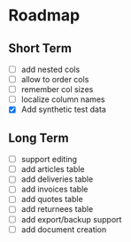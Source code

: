 # Roadmap
## Short Term
- [ ] add nested cols
- [ ] allow to order cols
- [ ] remember col sizes
- [ ] localize column names
- [x] Add synthetic test data

## Long Term
- [ ] support editing
- [ ] add articles table
- [ ] add deliveries table
- [ ] add invoices table
- [ ] add quotes table
- [ ] add returnees table
- [ ] add export/backup support
- [ ] add document creation
